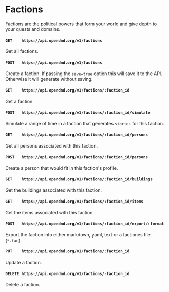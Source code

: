 # Factions
Factions are the political powers that form your world and give depth to your quests and domains.

#### `GET    https://api.opendnd.org/v1/factions`
Get all factions.

#### `POST   https://api.opendnd.org/v1/factions`
Create a faction. If passing the `save=true` option this will save it to the API. Otherwise it will generate without saving.

#### `GET    https://api.opendnd.org/v1/factions/:faction_id`
Get a faction.

#### `POST   https://api.opendnd.org/v1/factions/:faction_id/simulate`
Simulate a range of time in a faction that generates `stories` for this faction.

#### `GET    https://api.opendnd.org/v1/factions/:faction_id/persons`
Get all persons associated with this faction.

#### `POST   https://api.opendnd.org/v1/factions/:faction_id/persons`
Create a person that would fit in this faction's profile.

#### `GET    https://api.opendnd.org/v1/factions/:faction_id/buildings`
Get the buildings associated with this faction.

#### `GET    https://api.opendnd.org/v1/factions/:faction_id/items`
Get the items associated with this faction.

#### `POST   https://api.opendnd.org/v1/factions/:faction_id/export/:format`
Export the faction into either markdown, yaml, text or a factiones file (`*.fac`).

#### `PUT    https://api.opendnd.org/v1/factions/:faction_id`
Update a faction.

#### `DELETE https://api.opendnd.org/v1/factions/:faction_id`
Delete a faction.